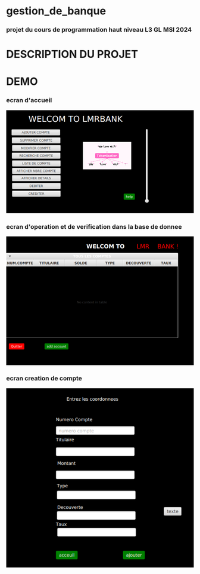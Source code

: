  # gestion_de_banque 

 ### projet du cours de programmation haut niveau L3 GL MSI 2024 

  
# DESCRIPTION DU PROJET 


# DEMO 
### ecran d'accueil

![Texte alternatif](IMG/image1.png)

### ecran d'operation et de verification dans la base de donnee

![Texte alternatif](IMG/image2.png)

### ecran creation  de compte 
![Texte alternatif](IMG/image3.png)
